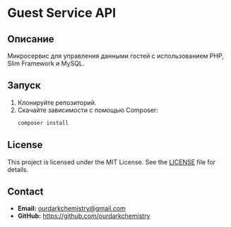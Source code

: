 # Guest Service API

## Описание

Микросервис для управления данными гостей с использованием PHP, Slim Framework и MySQL.

## Запуск

1. Клонируйте репозиторий.
2. Скачайте зависимости с помощью Composer:
   ```bash
   composer install

## License
This project is licensed under the MIT License. See the [LICENSE](LICENSE) file for details.

## Contact
- **Email:** ourdarkchemistry@gmail.com
- **GitHub:** https://github.com/ourdarkchemistry
